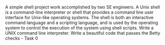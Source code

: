 A simple shell project work accomplished by two SE engineers.
A Unix shell is a command-line interpreter or shell that provides a command line user interface for Unix-like operating systems. The shell is both an interactive command language and a scripting language, and is used by the operating system to control the execution of the system using shell scripts.
Write a UNIX command line interpreter.
Write a beautiful code that passes the Betty checks - Task 0
